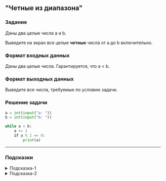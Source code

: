 ## "Четные из диапазона"

### Задание

Даны два целые числа a и b.

Выведите на экран все целые **четные** числа от a до b включительно.

### Формат входных данных

Даны два целые числа. Гарантируется, что a < b.

### Формат выходных данных

Выведите все числа, требуемые по условию задачи.

### Решение задачи

```python
a = int(input("a: "))
b = int(input("b: "))

while a < b:
    a += 1
    if a % 2 == 0:
        print(a)
```

---

### Подсказки

<details>
<summary>Подсказка-1</summary>
Посмотрите в примерах "Вывод чисел в диапазоне [a, b], кратных трем"
</details>

<details>
<summary>Подсказка-2</summary>
Четное число - это число кратное двум, т.е. число, которое делится на два без остатка.
</details>
